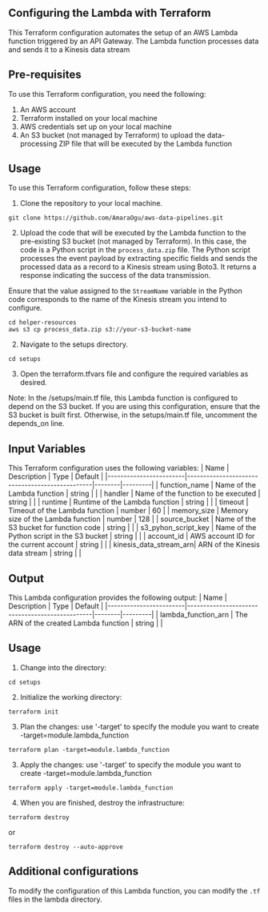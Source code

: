 ## Configuring the Lambda with Terraform

This Terraform configuration automates the setup of an AWS Lambda function triggered by an API Gateway. The Lambda function processes data and sends it to a Kinesis data stream  

## Pre-requisites
To use this Terraform configuration, you need the following:

1. An AWS account
2. Terraform installed on your local machine
3. AWS credentials set up on your local machine
4. An S3 bucket (not managed by Terraform) to upload the data-processing ZIP file that will be executed by the Lambda function

## Usage
To use this Terraform configuration, follow these steps:

1. Clone the repository to your local machine.
```
git clone https://github.com/AmaraOgu/aws-data-pipelines.git
```
2. Upload the code that will be executed by the Lambda function to the pre-existing S3 bucket (not managed by Terraform). In this case, the code is a Python script in the `process_data.zip` file. The Python script processes the event payload by extracting specific fields and sends the processed data as a record to a Kinesis stream using Boto3. It returns a response indicating the success of the data transmission.

Ensure that the value assigned to the `StreamName` variable in the Python code corresponds to the name of the Kinesis stream you intend to configure.

```
cd helper-resources
aws s3 cp process_data.zip s3://your-s3-bucket-name
```  
2. Navigate to the setups directory.
```
cd setups
```
3. Open the terraform.tfvars file and configure the required variables as desired.

Note: In the /setups/main.tf file, this Lambda function is configured to depend on the S3 bucket. If you are using this configuration, ensure that the S3 bucket is built first. Otherwise, in the setups/main.tf file, uncomment the depends_on line.

## Input Variables
This Terraform configuration uses the following variables:
| Name                   | Description                                    | Type   | Default |
|------------------------|------------------------------------------------|--------|---------|
| function_name          | Name of the Lambda function                    | string |         |
| handler                | Name of the function to be executed            | string |         |
| runtime                | Runtime of the Lambda function                 | string |         |
| timeout                | Timeout of the Lambda function                 | number | 60      |
| memory_size            | Memory size of the Lambda function             | number | 128     |
| source_bucket          | Name of the S3 bucket for function code        | string |         |
| s3_pyhon_script_key    | Name of the Python script in the S3 bucket     | string |         |
| account_id             | AWS account ID for the current account         | string |         |
| kinesis_data_stream_arn| ARN of the Kinesis data stream                 | string |         |


## Output
This Lambda configuration provides the following output:
| Name                   | Description                                    | Type   | Default |
|------------------------|------------------------------------------------|--------|---------|
| lambda_function_arn    | The ARN of the created Lambda function         | string |         |


## Usage
1. Change into the directory:
```
cd setups
```
2. Initialize the working directory:  
```
terraform init
```  
3. Plan the changes: use '-target' to specify the module you want to create 
-target=module.lambda_function 
```
terraform plan -target=module.lambda_function 
```

3. Apply the changes: use '-target' to specify the module you want to create 
-target=module.lambda_function 
```
terraform apply -target=module.lambda_function 
```

4. When you are finished, destroy the infrastructure:
```
terraform destroy 
```
or 
```
terraform destroy --auto-approve
```

## Additional configurations 
To modify the configuration of this Lambda function, you can modify the `.tf` files in the lambda directory.
